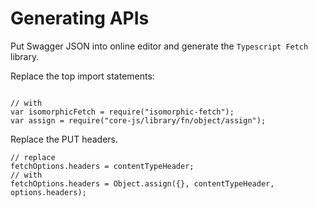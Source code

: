 # Generating APIs

Put Swagger JSON into online editor and generate the `Typescript Fetch` library.

Replace the top import statements:

```

// with
var isomorphicFetch = require("isomorphic-fetch");
var assign = require("core-js/library/fn/object/assign");
```

Replace the PUT headers.

```
// replace
fetchOptions.headers = contentTypeHeader;
// with
fetchOptions.headers = Object.assign({}, contentTypeHeader, options.headers);
```